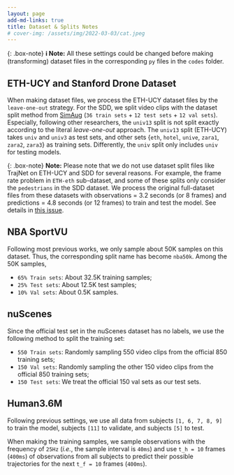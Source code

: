 ```yaml
---
layout: page
add-md-links: true
title: Dataset & Splits Notes
# cover-img: /assets/img/2022-03-03/cat.jpeg
---
```

<!--
 * @Author: Conghao Wong
 * @Date: 2023-04-11 20:48:08
 * @LastEditors: Conghao Wong
 * @LastEditTime: 2024-10-08 16:53:41
 * @Description: file content
 * @Github: https://cocoon2wong.github.io
 * Copyright 2023 Conghao Wong, All Rights Reserved.
-->

{: .box-note}
**ℹ️ Note:**
All these settings could be changed before making (transforming) dataset files in the corresponding `py` files in the `codes` folder.

## ETH-UCY and Stanford Drone Dataset

When making dataset files, we process the ETH-UCY dataset files by the `leave-one-out` strategy.
For the SDD, we split video clips with the dataset split method from [SimAug](https://github.com/JunweiLiang/Multiverse) (`36 train sets` + `12 test sets` + `12 val sets`).
Especially, following other researchers, the `univ13` split is not split exactly according to the literal *leave-one-out* approach.
The `univ13` split (ETH-UCY) takes `univ` and `univ3` as test sets, and other sets {`eth`, `hotel`, `unive`, `zara1`, `zara2`, `zara3`} as training sets.
Differently, the `univ` split only includes `univ` for testing models.

{: .box-note}
**Note:** Please note that we do not use dataset split files like TrajNet on ETH-UCY and SDD for several reasons.
For example, the frame rate problem in `ETH-eth` sub-dataset, and some of these splits only consider the `pedestrians` in the SDD dataset.
We process the original full-dataset files from these datasets with observations = 3.2 seconds (or 8 frames) and predictions = 4.8 seconds (or 12 frames) to train and test the model.
See details in [this issue](https://github.com/cocoon2wong/Vertical/issues/1).

## NBA SportVU

Following most previous works, we only sample about 50K samples on this dataset.
Thus, the corresponding split name has become `nba50k`.
Among the 50K samples, 

- `65% Train sets`: About 32.5K training samples;
- `25% Test sets`: About 12.5K test samples;
- `10% Val sets`: About 0.5K samples.

## nuScenes

Since the official test set in the nuScenes dataset has no labels, we use the following method to split the training set:

- `550 Train sets`: Randomly sampling 550 video clips from the official 850 training sets;
- `150 Val sets`: Randomly sampling the other 150 video clips from the official 850 training sets;
- `150 Test sets`: We treat the official 150 val sets as our test sets.

## Human3.6M

Following previous settings, we use all data from subjects `[1, 6, 7, 8, 9]` to train the model, subjects `[11]` to validate, and subjects `[5]` to test.

When making the training samples, we sample observations with the frequency of `25Hz` (*i.e.*, the sample interval is `40ms`) and use `t_h = 10` frames (`400ms`) of observations from all subjects to predict their possible trajectories for the next `t_f = 10` frames (`400ms`).
